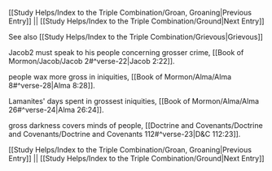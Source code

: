 [[Study Helps/Index to the Triple Combination/Groan, Groaning|Previous Entry]]  ||  [[Study Helps/Index to the Triple Combination/Ground|Next Entry]]

 See also [[Study Helps/Index to the Triple Combination/Grievous|Grievous]]

 Jacob2 must speak to his people concerning grosser crime, [[Book of Mormon/Jacob/Jacob 2#^verse-22|Jacob 2:22]].

 people wax more gross in iniquities, [[Book of Mormon/Alma/Alma 8#^verse-28|Alma 8:28]].

 Lamanites' days spent in grossest iniquities, [[Book of Mormon/Alma/Alma 26#^verse-24|Alma 26:24]].

 gross darkness covers minds of people, [[Doctrine and Covenants/Doctrine and Covenants/Doctrine and Covenants 112#^verse-23|D&C 112:23]].

[[Study Helps/Index to the Triple Combination/Groan, Groaning|Previous Entry]]  ||  [[Study Helps/Index to the Triple Combination/Ground|Next Entry]]